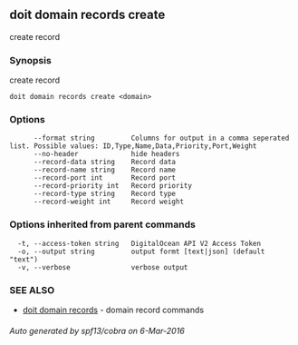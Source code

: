 ## doit domain records create

create record

### Synopsis


create record

```
doit domain records create <domain>
```

### Options

```
      --format string         Columns for output in a comma seperated list. Possible values: ID,Type,Name,Data,Priority,Port,Weight
      --no-header             hide headers
      --record-data string    Record data
      --record-name string    Record name
      --record-port int       Record port
      --record-priority int   Record priority
      --record-type string    Record type
      --record-weight int     Record weight
```

### Options inherited from parent commands

```
  -t, --access-token string   DigitalOcean API V2 Access Token
  -o, --output string         output formt [text|json] (default "text")
  -v, --verbose               verbose output
```

### SEE ALSO
* [doit domain records](doit_domain_records.md)	 - domain record commands

###### Auto generated by spf13/cobra on 6-Mar-2016
